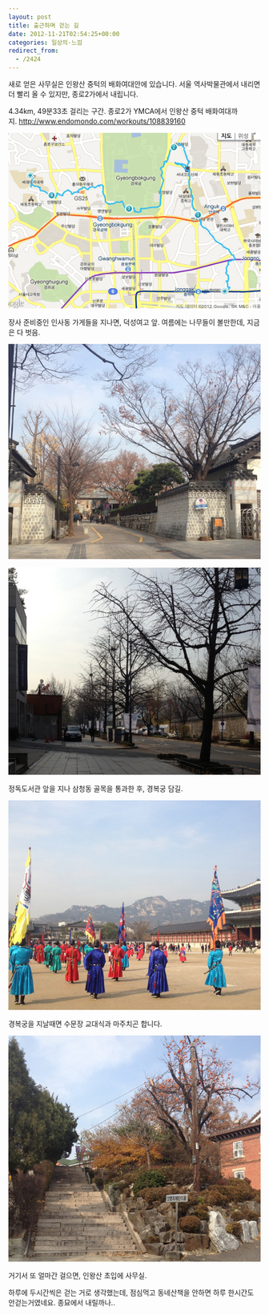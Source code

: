 ```yaml
---
layout: post
title: 출근하며 걷는 길
date: 2012-11-21T02:54:25+00:00
categories: 일상의-느낌
redirect_from:
  - /2424
---
```


새로 얻은 사무실은 인왕산 중턱의 배화여대안에 있습니다. 서울 역사박물관에서 내리면 더 빨리 올 수 있지만, 종로2가에서 내립니다.

4.34km, 49분33초 걸리는 구간. 종로2가 YMCA에서 인왕산 중턱 배화여대까지. http://www.endomondo.com/workouts/108839160

![ ](/assets/media/uploads_2012_11_1111.png)

장사 준비중인 인사동 가게들을 지나면, 덕성여고 앞. 여름에는 나무들이 볼만한데, 지금은 다 벗음.

![ ](/assets/media/uploads_1_cfile23.uf.116FC14A50AC40AB2D35D9.jpg)

![ ](/assets/media/uploads_2012_11_cfile1.uf_.02238D4A50AC40A62658D51.jpg)

정독도서관 앞을 지나 삼청동 골목을 통과한 후, 경복궁 담길.

![ ](/assets/media/uploads_2012_11_cfile27.uf_.17449D4A50AC40A22159681.jpg)

경복궁을 지날때면 수문장 교대식과 마주치곤 합니다.

![ ](/assets/media/uploads_2012_11_cfile1.uf_.13428E4A50AC409D2231A71.jpg)

거기서 또 얼마간 걸으면, 인왕산 초입에 사무실.

하루에 두시간씩은 걷는 거로 생각했는데, 점심먹고 동네산책을 안하면 하루 한시간도 안걷는거였네요. 종묘에서 내릴까나..
